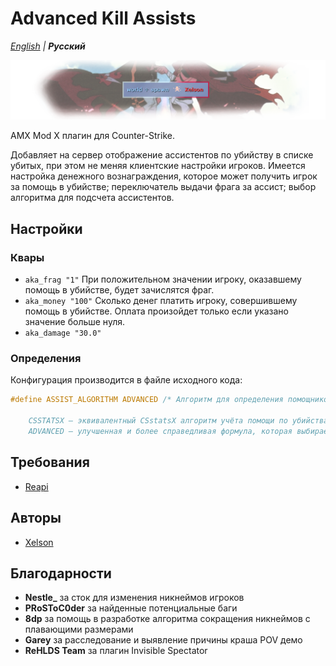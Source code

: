 # Advanced Kill Assists

_[English](README.md) | **Русский**_

![Advanced Kill Assists](images/advanced_kill_assists.png)

AMX Mod X плагин для Counter-Strike.

Добавляет на сервер отображение ассистентов по убийству в списке убитых, при этом не меняя клиентские настройки игроков.
Имеется настройка денежного вознаграждения, которое может получить игрок за помощь в убийстве; переключатель выдачи фрага за ассист; выбор алгоритма для подсчета ассистентов.

## Настройки
### Квары
- ```aka_frag "1"``` При положительном значении игроку, оказавшему помощь в убийстве, будет зачислятся фраг.
- ```aka_money "100"``` Сколько денег платить игроку, совершившему помощь в убийстве. Оплата произойдет только если указано значение больше нуля.
- ```aka_damage "30.0"```

### Определения
Конфигурация производится в файле исходного кода:
```c
#define ASSIST_ALGORITHM ADVANCED /* Алгоритм для определения помощников в убийтве. По-умолчанию используется ADVANCED.

	CSSTATSX — эквивалентный CSstatsX алгоритм учёта помощи по убийствам с использованием соответствующего квара. Алгоритм выбирает такого игрока, который нанес больше всего ущерба жертве и не менее допустимого значения, определяемое кваром csstats_sql_assisthp из CSstatsX либо параметром DAMAGE_FOR_ASSIST. Если CSstatsX не установлен, то для просчётов используется значение DAMAGE_FOR_ASSIST.
	ADVANCED — улучшенная и более справедливая формула, которая выбирает из ряда других ассистентов такого, кто больше всего нанес урона жертве и чей процент урона от общего ущерба от всех составляет не менее DAMAGE_FOR_ASSIST процентов. Этот алгоритм не синхронизируется с CSstatsX, что может повлечь к неучёту их в статистике. */
```

## Требования
- [Reapi](https://github.com/s1lentq/reapi)

## Авторы
- [Xelson](https://github.com/Xelson)

## Благодарности
- **Nestle_** за сток для изменения никнеймов игроков
- **PRoSToC0der** за найденные потенциальные баги
- **8dp** за помощь в разработке алгоритма сокращения никнеймов с плавающими размерами
- **Garey** за расследование и выявление причины краша POV демо
- **ReHLDS Team** за плагин Invisible Spectator
